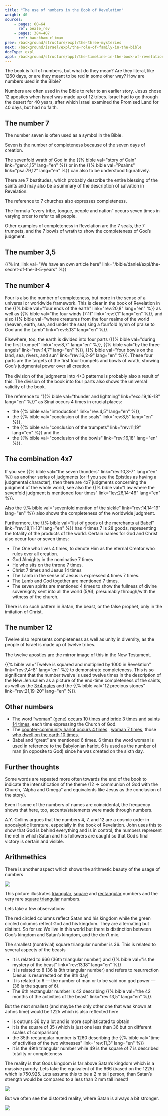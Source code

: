 ```yaml
---
title: "The use of numbers in the Book of Revelation"
weight: 40
sources:
    - pages: 60–64
      ref: beale_rev
    - pages: 384–407
      ref: bauckham_climax
prev: /background/structure/expl/the-three-mysteries
next: /background/israel/expl/the-role-of-family-in-the-bible
docType: expl
appl: /background/structure/appl/the-timeline-in-the-book-of-revelation
---
```


The book is full of numbers, but what do they mean? Are they literal, like 1260 days, or are they meant to be red in some other way? How are numbers used in the Bible?

Numbers are often used in the Bible to refer to an earlier story. Jesus chose 12 apostles when Israel was made up of 12 tribes. Israel had to go through the desert for 40 years, after which Israel examined the Promised Land for 40 days, but had no faith.

## The number 7

<a name="a9a8"></a>
The number seven is often used as a symbol in the Bible.

Seven is the number of completeness because of the seven days of creation.

The sevenfold wrath of God in the {{% bible val="story of Cain" link="gen:4,15" lang="en" %}} or in the {{% bible val="Psalms" link="psa:79,12" lang="en" %}} can also to be understood figuratively.

There are 7 beatitudes, which probably describe the entire blessing of the saints and may also be a summary of the description of salvation in Revelation.

The reference to 7 churches also expresses completeness.

The formula “every tribe, tongue, people and nation” occurs seven times in varying order to refer to all people.

Other examples of completeness in Revelation are the 7 seals, the 7 trumpets, and the 7 bowls of wrath to show the completeness of God’s judgment.

## The number 3,5

<a name="a9fe"></a>
{{% int_link val="We have an own article here" link="/bible/daniel/expl/the-secret-of-the-3-5-years" %}}

## The number 4

<a name="3175"></a>
Four is also the number of completeness, but more in the sense of a universal or worldwide framework. This is clear in the book of Revelation in the {{% bible val="four ends of the earth" link="rev:20,8" lang="en" %}} as well as {{% bible val="the four winds (7:1)" link="rev:7,1" lang="en" %}}, and also {{% bible val="where creatures from the four realms of the world (heaven, earth, sea, and under the sea) sing a fourfold hymn of praise to God and the Lamb" link="rev:5,13" lang="en" %}}.

Elsewhere, too, the earth is divided into four parts ({{% bible val="during the first trumpet" link="rev:8,7" lang="en" %}}, {{% bible val="by the three angels" link="rev:14,7" lang="en" %}}, {{% bible val="four bowls on the land, sea, rivers, and sun" link="rev:16,2-9" lang="en" %}}). These four parts are the targets of the first four trumpets and bowls of wrath, showing God’s judgmental power over all creation.

The division of the judgments into 4+3 patterns is probably also a result of this. The division of the book into four parts also shows the universal validity of the book.

The reference to “{{% bible val="thunder and lightning" link="exo:19,16-18" lang="en" %}}” as Sinai occurs 4 times in crucial places:

- the {{% bible val="introduction" link="rev:4,5" lang="en" %}},
- the {{% bible val="conclusion of the seals" link="rev:8,5" lang="en" %}},
- the {{% bible val="conclusion of the trumpets" link="rev:11,19" lang="en" %}} and the
- the {{% bible val="conclusion of the bowls" link="rev:16,18" lang="en" %}}.

## The combination 4x7

<a name="3f68"></a>
If you see {{% bible val="the seven thunders" link="rev:10,3-7" lang="en" %}} as another series of judgments (or if you see the Epistles as having a judgmental character), then there are 4x7 judgments concerning the judgment of the whole world, see also the {{% bible val="Law where the sevenfold judgment is mentioned four times" link="lev:26,14-46" lang="en" %}}.

Also the {{% bible val="sevenfold mention of the sickle" link="rev:14,14-19" lang="en" %}} also shows the completeness of the worldwide judgment.

Furthermore, the {{% bible val="list of goods of the merchants at Babel" link="rev:18,11-13" lang="en" %}} has 4 times 7 is 28 goods, representing the totality of the products of the world. Certain names for God and Christ also occur four or seven times:

- The One who lives 4 times, to denote Him as the eternal Creator who rules over all creation.
- God Almighty in the nominative 7 times
- He who sits on the throne 7 times.
- Christ 7 times and Jesus 14 times
- The Lamb in the sense of Jesus is expressed 4 times 7 times.
- The Lamb and God together are mentioned 7 times.
- The seven spirits are mentioned 4 times to show the fullness of divine sovereignty sent into all the world (5/6), presumably through/with the witness of the church.

There is no such pattern in Satan, the beast, or the false prophet, only in the imitation of Christ.

## The number 12

<a name="1d16"></a>
Twelve also represents completeness as well as unity in diversity, as the people of Israel is made up of twelve tribes.

The twelve apostles are the mirror image of this in the New Testament.

{{% bible val="Twelve is squared and multiplied by 1000 in Revelation" link="rev:7,4-8" lang="en" %}} to demonstrate completeness. This is so significant that the number twelve is used twelve times in the description of the New Jerusalem as a picture of the end-time completeness of the saints, as well as the [3*4 gates](https://www.bibleserver.com/NIV/Revelation21%3A13) and the {{% bible val="12 precious stones" link="rev:21,19-20" lang="en" %}}.

## Other numbers

<a name="93ae"></a>
- The word [“woman” (gene) occurs 10 times](https://biblehub.com/greek/strongs_1135.htm) and [bride 3 times ](https://biblehub.com/greek/3565.htm)and [saints 14 times](https://biblehub.com/greek/40.htm), each time expressing the Church of God.
- The [counter-community harlot occurs 4 times](https://biblehub.com/greek/4204.htm) , [woman 7 times](https://biblehub.com/greek/1135.htm), those [who dwell on the earth 10 times](https://biblehub.com/greek/3625.htm).
- Babel and “great” are mentioned 6 times. 6 times the word woman is used in reference to the Babylonian harlot. 6 is used as the number of man (in opposite to God) since he was created on the sixth day.

## Further thoughts

<a name="c5d5"></a>
Some words are repeated more often towards the end of the book to indicate the intensification of the theme (12 -&gt; communion of God with the Church, “Alpha and Omega” and equivalents like Jesus as the conclusion of the story).

Even if some of the numbers of names are coincidental, the frequency shows that here, too, accents/statements were made through numbers.

A.Y. Collins argues that the numbers 4, 7, and 12 are a cosmic order in apocalyptic literature, especially in the book of Revelation. John uses this to show that God is behind everything and is in control, the numbers represent the net in which Satan and his followers are caught so that God’s final victory is certain and visible.

## Arithmethics

<a name="6395"></a>
There is another aspect which shows the arithmetic beauty of the usage of numbers

![](/images/Numbers_en.jpg)

This picture illustrates [triangular](https://en.wikipedia.org/wiki/Triangular_number), [square](https://elementarymath.edc.org/resources/square-number/) and [rectangular](https://www.geeksforgeeks.org/rectangular-numbers/) numbers and the very rare [square triangular](https://en.wikipedia.org/wiki/Square_triangular_number) numbers.

Lets take a few observations:

The red circled columns reflect Satan and his kingdom while the green circled columns reflect God and his kingdom. They are alternating but distinct. So for us: We live in this world but there is distinction between God’s kingdom and Satan’s kingdom, and the don’t mix.

The smallest (nontrivial) square triangular number is 36. This is related to several aspects of the beasts

- It is related to 666 (36th triangular number) and {{% bible val="is the mystery of the beast" link="rev:13,18" lang="en" %}}
- It is related to 8 (36 is 8th triangular number) and refers to resurrection (Jesus is resurrected on the 8th day)
- It is related to 6 — the number of man or to be said non god power — (36 is the square of 6).
- The 6th rectangular number is 42 describing {{% bible val="the 42 months of the activities of the beast" link="rev:13,5" lang="en" %}}.

But the next smallest (and maybe the only other one that was known at Johns time) would be 1225 which is also reflected here

- is outruns 36 by a lot and is more sophisticated to obtain
- it is the square of 35 (which is just one less than 36 but on different scales of comparison)
- the 35th rectangular number is 1260 describing the {{% bible val="time of activities of the two witnesses" link="rev:11,3" lang="en" %}}
- it is the 49th triangular number while 49 is the square of 7 is described totality or completeness

The reality is that Gods kingdom is far above Satan’s kingdom which is a massive parody. Lets take the equivalent of the 666 (based on the 1225) which is 750.925. Lets assume this to be a 2 m tall person, than Satan’s strength would be compared to a less than 2 mm tall insect!

![](/images/Numbers2_en1.jpg)

But we often see the distorted reality, where Satan is always a bit stronger.

![](/images/Numbers2_en2.jpg)
